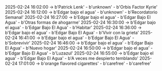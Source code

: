 2025-02-24 16:02:00 -> b'Patrick Lenk' - b'unknown' - b'Orbis Factor Kyrie'
2025-02-24 16:12:00 -> b'Edgar bajo el agua' - b'unknown' - b'Recordatorio Semanal'
2025-02-24 16:27:00 -> b'Edgar bajo el agua' - b'Edgar Bajo El Agua' - b'Otras formas de ahogarme'
2025-02-24 16:30:00 -> b'Edgar bajo el agua' - b'Edgar Bajo El Agua' - b'Habitar'
2025-02-24 16:36:00 -> b'Edgar bajo el agua' - b'Edgar Bajo El Agua' - b'Vivir con la grieta'
2025-02-24 16:41:00 -> b'Edgar bajo el agua' - b'Edgar Bajo El Agua' - b'Sobrevivir'
2025-02-24 16:46:00 -> b'Edgar bajo el agua' - b'Edgar Bajo El Agua' - b'Nuevo hogar'
2025-02-24 16:50:00 -> b'Edgar bajo el agua' - b'Edgar Bajo El Agua' - b'Luzazul'
2025-02-24 16:55:00 -> b'Edgar bajo el agua' - b'Edgar Bajo El Agua' - b'A veces me despierto temblando'
2025-02-24 17:01:00 -> b'orange flavored cigarettes' - b'carefree' - b'carefree'

